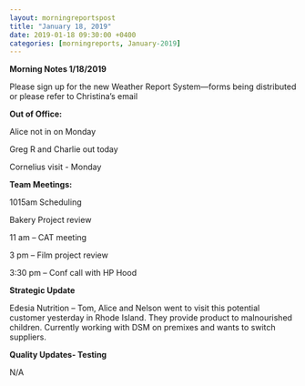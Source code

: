 ```yaml
---  
layout: morningreportspost  
title: "January 18, 2019"  
date: 2019-01-18 09:30:00 +0400  
categories: [morningreports, January-2019]  
---
```


**Morning Notes 1/18/2019**

Please sign up for the new Weather Report System—forms being distributed or
please refer to Christina’s email

**Out of Office:**

Alice not in on Monday

Greg R and Charlie out today

Cornelius visit - Monday

**Team Meetings:**

1015am Scheduling

Bakery Project review

11 am – CAT meeting

3 pm – Film project review

3:30 pm – Conf call with HP Hood

**Strategic Update**

Edesia Nutrition – Tom, Alice and Nelson went to visit this potential customer
yesterday in Rhode Island. They provide product to malnourished children.
Currently working with DSM on premixes and wants to switch suppliers.

**Quality Updates- Testing**

N/A
